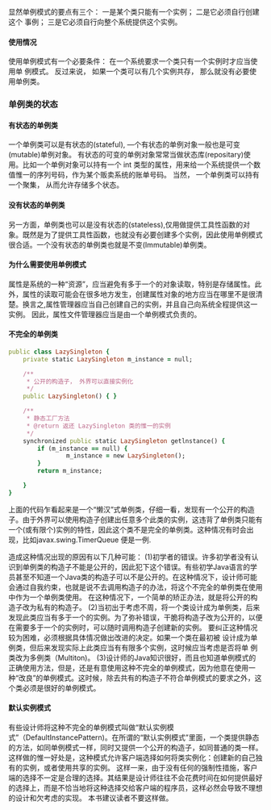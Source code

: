 显然单例模式的要点有三个： 一是某个类只能有一个实例； 二是它必须自行创建这个
事例； 三是它必须自行向整个系统提供这个实例。

#### 使用情况
使用单例模式有一个必要条件： 在一个系统要求一个类只有一个实例时才应当使用单
例模式。 反过来说， 如果一个类可以有几个实例共存， 那么就没有必要使用单例类。


### 单例类的状态
#### 有状态的单例类
一个单例类可以是有状态的(stateful), —个有状态的单例对象一般也是可变(mutable)单例对象。
有状态的可变的单例对象常常当做状态库(repositary)使用。比如一个单例对象可以持有一个 int 类型的属性，用来给一个系统提供一个数值惟一的序列号码，作为某个贩卖系统的账单号码。
当然， 一个单例类可以持有一个聚集， 从而允许存储多个状态。

#### 没有状态的单例类
另一方面，单例类也可以是没有状态的(stateless),仅用做提供工具性函数的对象。既然是为了提供工具性函数，也就没有必要创建多个实例，因此使用单例模式很合适。一个没有状态的单例类也就是不变(Immutable)单例类。

#### 为什么需要使用单例模式
属性是系统的一种“资源”，应当避免有多于一个的对象读取，特别是存储属性。此外，属性的读取可能会在很多地方发生，创建属性对象的地方应当在哪里不是很清楚。换言之,属性管理器应当自己创建自己的实例，并且自己向系统全程提供这一实例。
因此，属性文件管理器应当是由一个单例模式负责的。


#### 不完全的单例类
```ruby 
public class LazySingleton {
    private static LazySingleton m_instance = null;

    /**
     * 公开的构造子， 外界可以直接实例化
     */
    public LazySingleton() { }

    /**
     * 静态工厂方法
     * @return 返还 LazySingleton 类的惟一的实例
     */
    synchronized public static LazySingleton getlnstance() {
        if (m_instance == null) {
                m_instance = new LazySingleton();
        }
        return m_instance;

    }
}
```
上面的代码乍看起来是一个“懒汉”式单例类，仔细一看，发现有一个公开的构造子。由于外界可以使用构造子创建出任意多个此类的实例，这违背了单例类只能有一个(或有限个)实例的特性，因此这个类不是完全的单例类。这种情况有时会出现，比如javax.swing.TimerQueue 便是一例.

造成这种情况出现的原因有以下几种可能：
(1)初学者的错误。许多初学者没有认识到单例类的构造子不能是公开的，因此犯下这个错误。有些初学Java语言的学员甚至不知道一个Java类的构造子可以不是公开的。在这种情况下，设计师可能会通过自我约束，也就是说不去调用构造子的办法，将这个不完全的单例类在使用中作为一个单例类使用。
在这种情况下，一个简单的矫正办法，就是将公开的构造子改为私有的构造子。
(2)当初出于考虑不周，将一个类设计成为单例类，后来发现此类应当有多于一个的实例。为了弥补错误，干脆将构造子改为公开的，以便在需要多于一个的实例时，可以随时调用构造子创建新的实例。
要纠正这种情况较为困难，必须根据具体情况做出改进的决定。如果一个类在最初被
设计成为单例类，但后来发现实际上此类应当有有限多个实例，这时候应当考虑是否将单
例类改为多例类（Multiton)。
(3)设计师的Java知识很好，而且也知道单例模式的正确使用方法，但是，还是有意使用这种不完全的单例模式，因为他意在使用一种“改良”的单例模式。这时候，除去共有的构造子不符合单例模式的要求之外，这个类必须是很好的单例模式。

#### 默认实例模式
有些设计师将这种不完全的单例模式叫做“默认实例模式”（DefaultInstancePattern)。在所谓的“默认实例模式”里面，一个类提供静态的方法，如同单例模式一样，同时又提供一个公开的构造子，如同普通的类一样。
这样做的惟一好处是，这种模式允许客户端选择如何将类实例化：创建新的自己独有的实例，或者使用共享的实例。
这样一来，由于没有任何的强制性措施，客户端的选择不一定是合理的选择。其结果是设计师往往不会花费时间在如何提供最好的选择上，而是不恰当地将这种选择交给客户端的程序员，这样必然会导致不理想的设计和欠考虑的实现。
本书建议读者不要这样做。